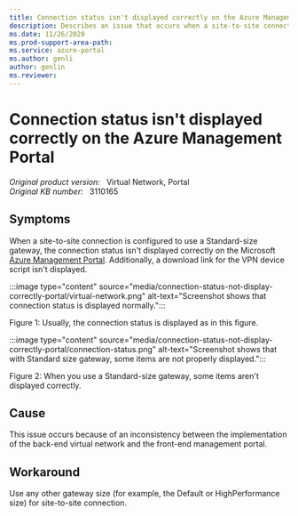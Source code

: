 ```yaml
---
title: Connection status isn't displayed correctly on the Azure Management Portal
description: Describes an issue that occurs when a site-to-site connection is configured to use a Standard-size gateway.
ms.date: 11/26/2020
ms.prod-support-area-path: 
ms.service: azure-portal
ms.author: genli
author: genlin
ms.reviewer: 
---
```

# Connection status isn't displayed correctly on the Azure Management Portal

_Original product version:_ &nbsp; Virtual Network, Portal  
_Original KB number:_ &nbsp; 3110165

## Symptoms

When a site-to-site connection is configured to use a Standard-size gateway, the connection status isn't displayed correctly on the Microsoft [Azure Management Portal](https://portal.azure.com/). Additionally, a download link for the VPN device script isn't displayed.

:::image type="content" source="media/connection-status-not-display-correctly-portal/virtual-network.png" alt-text="Screenshot shows that connection status is displayed normally.":::

Figure 1: Usually, the connection status is displayed as in this figure.

:::image type="content" source="media/connection-status-not-display-correctly-portal/connection-status.png" alt-text="Screenshot shows that with Standard size gateway, some items are not properly displayed.":::

Figure 2: When you use a Standard-size gateway, some items aren't displayed correctly.

## Cause

This issue occurs because of an inconsistency between the implementation of the back-end virtual network and the front-end management portal.

## Workaround

Use any other gateway size (for example, the Default or HighPerformance size) for site-to-site connection.
